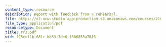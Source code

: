 ```yaml
---
content_type: resource
description: Report with feedback from a rehearsal.
file: https://ol-ocw-studio-app-production.s3.amazonaws.com/courses/21m-873-theater-arts-topics-suburbia-january-iap-2008/f95cc11b681cbb537de6f806853a78f6_rr3.pdf
file_type: application/pdf
resourcetype: Document
title: rr3.pdf
uid: f95cc11b-681c-bb53-7de6-f806853a78f6
---
```

